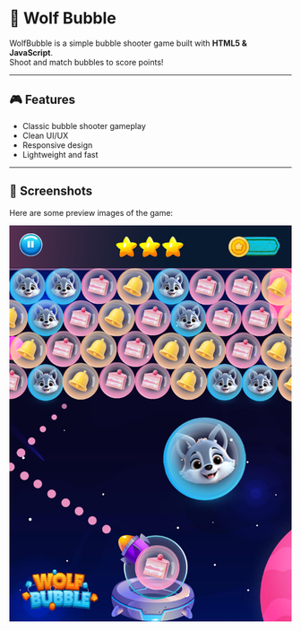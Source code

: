 # 🐺 Wolf Bubble

WolfBubble is a simple bubble shooter game built with **HTML5 & JavaScript**.  
Shoot and match bubbles to score points!

---

## 🎮 Features
- Classic bubble shooter gameplay  
- Clean UI/UX  
- Responsive design  
- Lightweight and fast  

---

## 📸 Screenshots
Here are some preview images of the game:

![Gameplay Screenshot](./assets/images/1.jpg)

